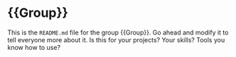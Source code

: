 # {{Group}}

This is the `README.md` file for the group {{Group}}. Go ahead and modify it to
tell everyone more about it. Is this for your projects? Your skills? Tools you
know how to use?
